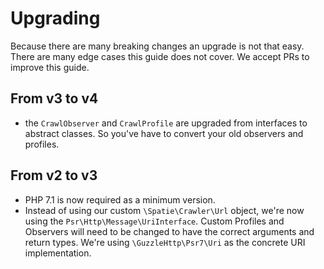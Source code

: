 # Upgrading

Because there are many breaking changes an upgrade is not that easy. 
There are many edge cases this guide does not cover. 
We accept PRs to improve this guide.

## From v3 to v4

- the `CrawlObserver` and `CrawlProfile` are upgraded from interfaces to abstract classes. So you've have to convert your old observers and profiles.


## From v2 to v3

- PHP 7.1 is now required as a minimum version.
- Instead of using our custom `\Spatie\Crawler\Url` object, we're now using the `Psr\Http\Message\UriInterface`. 
Custom Profiles and Observers will need to be changed to have the correct arguments and return types.
We're using `\GuzzleHttp\Psr7\Uri` as the concrete URI implementation.
